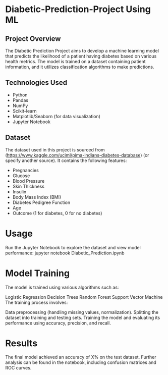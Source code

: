 # Diabetic-Prediction-Project Using ML

## Project Overview
The Diabetic Prediction Project aims to develop a machine learning model that predicts the likelihood of a patient having diabetes based on various health metrics. The model is trained on a dataset containing patient information, and it utilizes classification algorithms to make predictions.

## Technologies Used
- Python
- Pandas
- NumPy
- Scikit-learn
- Matplotlib/Seaborn (for data visualization)
- Jupyter Notebook

## Dataset
The dataset used in this project is sourced from (https://www.kaggle.com/uciml/pima-indians-diabetes-database) (or specify another source). It contains the following features:
- Pregnancies
- Glucose
- Blood Pressure
- Skin Thickness
- Insulin
- Body Mass Index (BMI)
- Diabetes Pedigree Function
- Age
- Outcome (1 for diabetes, 0 for no diabetes)

# Usage
Run the Jupyter Notebook to explore the dataset and view model performance:
jupyter notebook Diabetic_Prediction.ipynb

# Model Training
The model is trained using various algorithms such as:

Logistic Regression
Decision Trees
Random Forest
Support Vector Machine
The training process involves:

Data preprocessing (handling missing values, normalization).
Splitting the dataset into training and testing sets.
Training the model and evaluating its performance using accuracy, precision, and recall.

# Results
The final model achieved an accuracy of X% on the test dataset. Further analysis can be found in the notebook, including confusion matrices and ROC curves.
